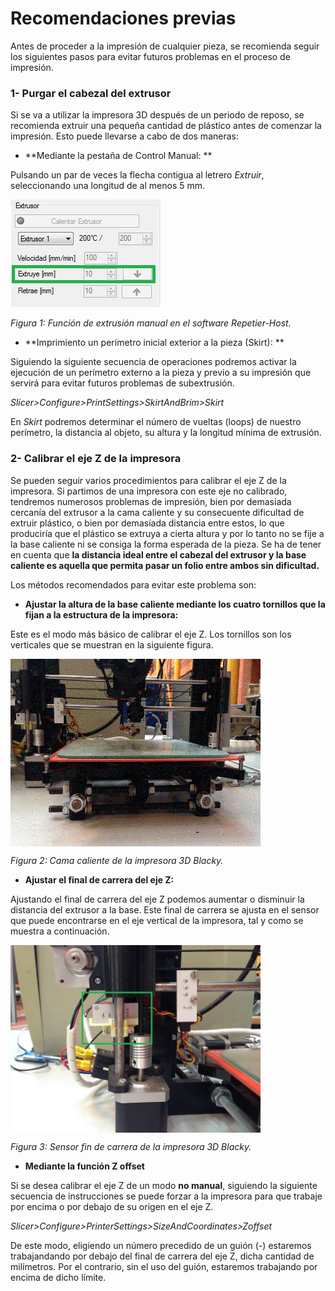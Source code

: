 # Recomendaciones previas


Antes de proceder a la impresión de cualquier pieza, se recomienda seguir los siguientes pasos para evitar futuros problemas en el proceso de impresión.


### 1- **Purgar el cabezal del extrusor**

Si se va a utilizar la impresora 3D después de un periodo de reposo, se recomienda extruir una pequeña cantidad de plástico antes de comenzar la impresión. Esto puede llevarse a cabo de dos maneras:

- **Mediante la pestaña de Control Manual: **

Pulsando un par de veces la flecha contigua al letrero *Extruir*, seleccionando una longitud de al menos 5 mm.

![](ext.png)

*Figura 1: Función de extrusión manual en el software Repetier-Host.*

- **Imprimiento un perímetro inicial exterior a la pieza (Skirt): **

Siguiendo la siguiente secuencia de operaciones podremos activar la ejecución de un perímetro externo a la pieza y previo a su impresión que servirá para evitar futuros problemas de subextrusión.

*Slicer>Configure>PrintSettings>SkirtAndBrim>Skirt*

En *Skirt* podremos determinar el número de vueltas (loops) de nuestro perímetro, la distancia al objeto, su altura y la longitud mínima de extrusión.



### 2- Calibrar el eje Z de la impresora

Se pueden seguir varios procedimientos para calibrar el eje Z de la impresora. Si partimos de una impresora con este eje no calibrado, tendremos numerosos problemas de impresión, bien por demasiada cercanía del extrusor a la cama caliente y su consecuente dificultad de extruir plástico, o bien por demasíada distancia entre estos, lo que produciría que el plástico se extruya a cierta altura y por lo tanto no se fije a la base caliente ni se consiga la forma esperada de la pieza. Se ha de tener en cuenta que **la distancia ideal entre el cabezal del extrusor y la base caliente es aquella que permita pasar un folio entre ambos sin dificultad.**

Los métodos recomendados para evitar este problema son:

- **Ajustar la altura de la base caliente mediante los cuatro tornillos que la fijan a la estructura de la impresora:**

Este es el modo más básico de calibrar el eje Z. Los tornillos son los verticales que se muestran en la siguiente figura.

<img src="FullSizeRender.gif" alt="FSR" height="300" width="400" align="middle">

*Figura 2: Cama caliente de la impresora 3D Blacky.*

- **Ajustar el final de carrera del eje Z:**

Ajustando el final de carrera del eje Z podemos aumentar o disminuir la distancia del extrusor a la base. Este final de carrera se ajusta en el sensor que puede encontrarse en el eje vertical de la impresora, tal y como se muestra a continuación.

<img src="z.jpg" alt="z" height="300" width="400" align="middle">

*Figura 3: Sensor fin de carrera de la impresora 3D Blacky.*

- **Mediante la función Z offset**

Si se desea calibrar el eje Z de un modo **no manual**, siguiendo la siguiente secuencia de instrucciones se puede forzar a la impresora para que trabaje por encima o por debajo de su origen en el eje Z.

*Slicer>Configure>PrinterSettings>SizeAndCoordinates>Zoffset*

De este modo, eligiendo un número precedido de un guión (-) estaremos trabajandando por debajo del final de carrera del eje Z, dicha cantidad de milímetros. Por el contrario, sin el uso del guión, estaremos trabajando por encima de dicho límite.